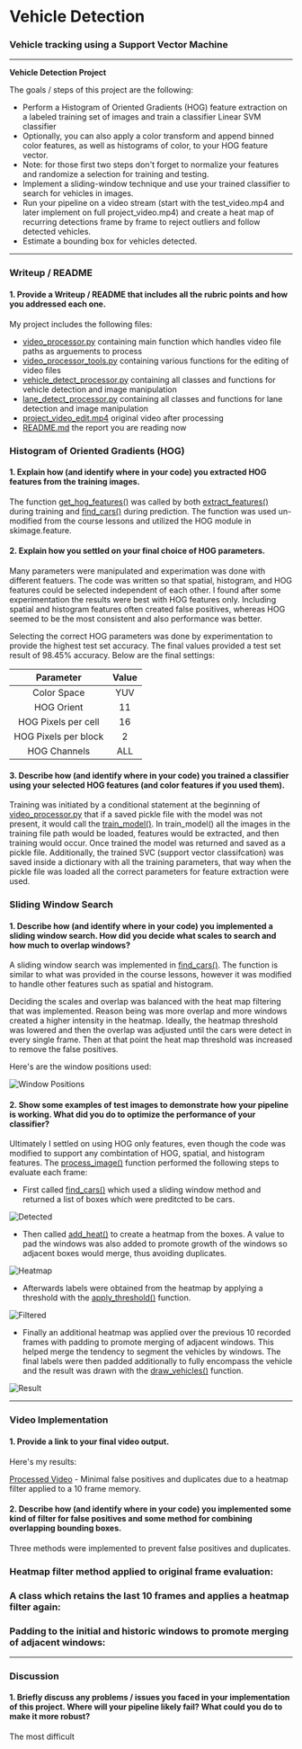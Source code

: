 # **Vehicle Detection**

### Vehicle tracking using a Support Vector Machine

---

**Vehicle Detection Project**

The goals / steps of this project are the following:

* Perform a Histogram of Oriented Gradients (HOG) feature extraction on a labeled training set of images and train a classifier Linear SVM classifier
* Optionally, you can also apply a color transform and append binned color features, as well as histograms of color, to your HOG feature vector. 
* Note: for those first two steps don't forget to normalize your features and randomize a selection for training and testing.
* Implement a sliding-window technique and use your trained classifier to search for vehicles in images.
* Run your pipeline on a video stream (start with the test_video.mp4 and later implement on full project_video.mp4) and create a heat map of recurring detections frame by frame to reject outliers and follow detected vehicles.
* Estimate a bounding box for vehicles detected.

[//]: # (Image References)
[image1]: ./car.JPG "Car"
[image2]: ./not_car.JPG "Not-Car"
[image3]: ./windows_car.JPG "Window Positions"
[image4]: ./detected.JPG "Detected"
[image5]: ./heatmap.JPG "Heatmap"
[image6]: ./filtered.JPG "Filtered"
[image7]: ./result.JPG "Result"
[video1]: ../project_video_edit.mp4 "Video"

---

### Writeup / README

#### 1. Provide a Writeup / README that includes all the rubric points and how you addressed each one.

My project includes the following files:
* [video_processor.py](../video_processor.py) containing main function which handles video file paths as arguements to process
* [video_processor_tools.py](../video_processor_tools.py) containing various functions for the editing of video files
* [vehicle_detect_processor.py](../vehicle_detect_processor.py) containing all classes and functions for vehicle detection and image manipulation
* [lane_detect_processor.py](../lane_detect_processor.py) containing all classes and functions for lane detection and image manipulation
* [project_video_edit.mp4](../project_video_edit.mp4) original video after processing
* [README.md](../writeup/README.md) the report you are reading now


### Histogram of Oriented Gradients (HOG)

#### 1. Explain how (and identify where in your code) you extracted HOG features from the training images.

The function [get_hog_features()](../vehicle_detect_processor.py#L139) was called by both [extract_features()](../vehicle_detect_processor.py#L167) during training and [find_cars()](../vehicle_detect_processor.py#L525) during prediction.  The function was used un-modified from the course lessons and utilized the HOG module in skimage.feature.


#### 2. Explain how you settled on your final choice of HOG parameters.

Many parameters were manipulated and experimation was done with different featuers.  The code was written so that spatial, histogram, and HOG features could be selected independent of each other.  I found after some experimentation the results were best with HOG features only.  Including spatial and histogram features often created false positives, whereas HOG seemed to be the most consistent and also performance was better.

Selecting the correct HOG parameters was done by experimentation to provide the highest test set accuracy.  The final values provided a test set result of 98.45% accuracy.  Below are the final settings:

| Parameter            | Value         | 
|:--------------------:|:-------------:| 
| Color Space          | YUV           | 
| HOG Orient           | 11            |
| HOG Pixels per cell  | 16            | 
| HOG Pixels per block | 2             |
| HOG Channels         | ALL           |


#### 3. Describe how (and identify where in your code) you trained a classifier using your selected HOG features (and color features if you used them).

Training was initiated by a conditional statement at the beginning of [video_processor.py](../video_processor.py#L62) that if a saved pickle file with the model was not present, it would call the [train_model()](../vehicle_detect_processor.py#L209).  In train_model() all the images in the training file path would be loaded, features would be extracted, and then training would occur.  Once trained the model was returned and saved as a pickle file.  Additionally, the trained SVC (support vector classifcation) was saved inside a dictionary with all the training parameters, that way when the pickle file was loaded all the correct parameters for feature extraction were used.


### Sliding Window Search

#### 1. Describe how (and identify where in your code) you implemented a sliding window search.  How did you decide what scales to search and how much to overlap windows?

A sliding window search was implemented in [find_cars()](../vehicle_detect_processor.py#L525).  The function is similar to what was provided in the course lessons, however it was modified to handle other features such as spatial and histogram.

Deciding the scales and overlap was balanced with the heat map filtering that was implemented.  Reason being was more overlap and more windows created a higher intensity in the heatmap.  Ideally, the heatmap threshold was lowered and then the overlap was adjusted until the cars were detect in every single frame.  Then at that point the heat map threshold was increased to remove the false positives.

Here's are the window positions used:

![Window Positions][image3]


#### 2. Show some examples of test images to demonstrate how your pipeline is working.  What did you do to optimize the performance of your classifier?

Ultimately I settled on using HOG only features, even though the code was modified to support any combintation of HOG, spatial, and histogram features.  The [process_image()](../vehicle_detect_processor.py#L710) function performed the following steps to evaluate each frame:

 - First called [find_cars()](../vehicle_detect_processor.py#L525) which used a sliding window method and returned a list of boxes which were preditcted to be cars.

![Detected][image4]

- Then called [add_heat()](../vehicle_detect_processor.py#L652) to create a heatmap from the boxes.  A value to pad the windows was also added to promote growth of the windows so adjacent boxes would merge, thus avoiding duplicates.

![Heatmap][image5]

- Afterwards labels were obtained from the heatmap by applying a threshold with the [apply_threshold()](../vehicle_detect_processor.py#L688) function.

![Filtered][image6]

- Finally an additional heatmap was applied over the previous 10 recorded frames with padding to promote merging of adjacent windows.  This helped merge the tendency to segment the vehicles by windows. The final labels were then padded additionally to fully encompass the vehicle and the result was drawn with the [draw_vehicles()](../vehicle_detect_processor.py#L658) function.

![Result][image7]


---

### Video Implementation

#### 1. Provide a link to your final video output.

Here's my results:

[Processed Video](../project_video_edit.mp4) - Minimal false positives and duplicates due to a heatmap filter applied to a 10 frame memory.


#### 2. Describe how (and identify where in your code) you implemented some kind of filter for false positives and some method for combining overlapping bounding boxes.

Three methods were implemented to prevent false positives and duplicates.

### Heatmap filter method applied to original frame evaluation:

### A class which retains the last 10 frames and applies a heatmap filter again:

### Padding to the initial and historic windows to promote merging of adjacent windows:


---

### Discussion

#### 1. Briefly discuss any problems / issues you faced in your implementation of this project.  Where will your pipeline likely fail?  What could you do to make it more robust?

The most difficult 
